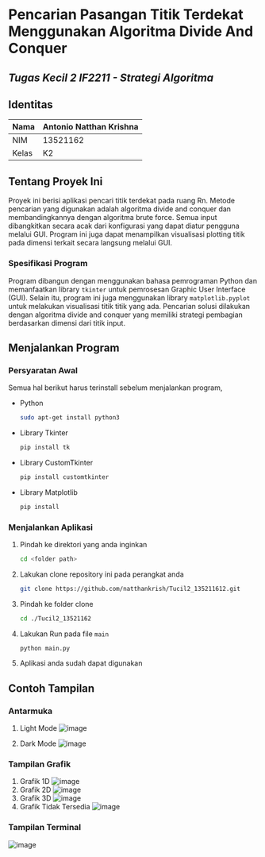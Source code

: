 # Pencarian Pasangan Titik Terdekat Menggunakan Algoritma Divide And Conquer
## *Tugas Kecil 2 IF2211 - Strategi Algoritma*

## Identitas 
 | Nama | Antonio Natthan Krishna |
 |-----|-------|
 | NIM  | 13521162 |
 |Kelas | K2|


<!-- ABOUT THE PROJECT -->
## Tentang Proyek Ini

Proyek ini berisi aplikasi pencari titik terdekat pada ruang Rn. Metode pencarian yang digunakan adalah algoritma divide and conquer dan membandingkannya dengan algoritma brute force. Semua input dibangkitkan secara acak dari konfigurasi yang dapat diatur pengguna melalui GUI.  Program ini juga dapat menampilkan visualisasi plotting titik pada dimensi terkait secara langsung melalui GUI. 

### Spesifikasi Program

Program dibangun dengan menggunakan bahasa pemrograman Python dan memanfaatkan library `tkinter` untuk pemrosesan Graphic User Interface (GUI). Selain itu, program ini juga menggunakan library `matplotlib.pyplot` untuk melakukan visualisasi titik titik yang ada. Pencarian solusi dilakukan dengan algoritma divide and conquer yang memiliki strategi pembagian berdasarkan dimensi dari titik input.

## Menjalankan Program 


### Persyaratan Awal

Semua hal berikut harus terinstall sebelum menjalankan program,
* Python
  ```sh
  sudo apt-get install python3
  ```
* Library Tkinter
  ```sh
  pip install tk
  ```
* Library CustomTkinter
  ```sh
  pip install customtkinter
  ```
* Library Matplotlib
  ```sh
  pip install 
  ```

### Menjalankan Aplikasi

1. Pindah ke direktori yang anda inginkan
   ```sh
   cd <folder path>
   ```
2. Lakukan clone repository ini pada perangkat anda
   ```sh
   git clone https://github.com/natthankrish/Tucil2_135211612.git
   ```
3. Pindah ke folder clone
   ```sh
   cd ./Tucil2_13521162
   ```
4. Lakukan Run pada file `main`
   ```sh
   python main.py
   ```
4. Aplikasi anda sudah dapat digunakan


## Contoh Tampilan

### Antarmuka
1. Light Mode
   ![image](https://user-images.githubusercontent.com/92136335/221856779-14703947-80da-49a0-82eb-933e0b4c1e67.png)

3. Dark Mode
   ![image](https://user-images.githubusercontent.com/92136335/221856735-5aece151-cad5-4ef9-8617-43d0e55b0e54.png)


### Tampilan Grafik
1. Grafik 1D
   ![image](https://user-images.githubusercontent.com/92136335/221857427-7a184457-eef7-4224-bc09-5ff9ea96435b.png)
2. Grafik 2D
   ![image](https://user-images.githubusercontent.com/92136335/221857350-f012aa77-ac44-4e89-a0ed-8ae5defb0d16.png)
3. Grafik 3D
   ![image](https://user-images.githubusercontent.com/92136335/221856991-97258f8b-15f0-4c38-91a3-b61dca58a71f.png)
4. Grafik Tidak Tersedia
   ![image](https://user-images.githubusercontent.com/92136335/221857199-2fb148ab-7148-4c69-9ffe-3eae555327c5.png)

### Tampilan Terminal
![image](https://user-images.githubusercontent.com/92136335/221857654-0cf9e0e9-b6ce-434f-a905-7161735ee73f.png)
